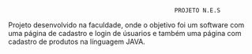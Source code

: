                                                    PROJETO N.E.S

Projeto desenvolvido na faculdade, onde o objetivo foi um software com uma página de cadastro e login de úsuarios e também uma página com cadastro de produtos na línguagem JAVA.
